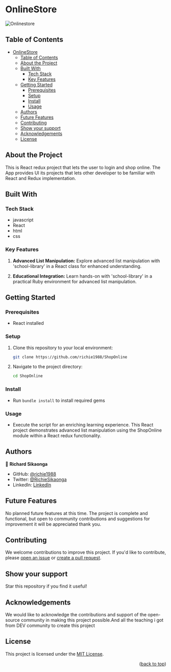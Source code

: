 # OnlineStore
<div align-items="center">
<img src="" width="auto" height="auto" alt="Onlinestore">
</div>
<a name="readme-top"></a>

## Table of Contents

- [OnlineStore](#onlinestore)
  - [Table of Contents](#table-of-contents)
  - [About the Project ](#about-the-project-)
  - [Built With ](#built-with-)
    - [Tech Stack ](#tech-stack-)
    - [Key Features ](#key-features-)
  - [Getting Started ](#getting-started-)
    - [Prerequisites ](#prerequisites-)
    - [Setup ](#setup-)
    - [Install ](#install-)
    - [Usage ](#usage-)
  - [Authors ](#authors-)
  - [Future Features ](#future-features-)
  - [Contributing ](#contributing-)
  - [Show your support ](#show-your-support-)
  - [Acknowledgements ](#acknowledgements-)
  - [License ](#license-)

## About the Project <a name="about-project"></a>

This is React redux  project that lets the user to login and shop online. The App provides UI its projects that lets other developer to be familiar with React and Redux implementation.
## Built With <a name="built-with"></a>

### Tech Stack <a name="tech-stack"></a>

- javascript
- React
- html
- css

### Key Features <a name="key-features"></a>

1. **Advanced List Manipulation:**
Explore advanced list manipulation with 'school-library' in a React class for enhanced understanding.

2. **Educational Integration:**
Learn hands-on with 'school-library' in a practical Ruby environment for advanced list manipulation.

## Getting Started <a name="getting-started"></a>

### Prerequisites <a name="prerequisites"></a>

- React installed

### Setup <a name="setup"></a>

1. Clone this repository to your local environment:

   ```bash
   git clone https://github.com/richie1988/ShopOnline
   ```

2. Navigate to the project directory:

   ```bash
   cd ShopOnline
   ```
### Install <a name="install"></a>

- Run `bundle install` to install required gems

### Usage <a name="usage"></a>

- Execute the script for an enriching learning experience. This React project demonstrates advanced list manipulation using the ShopOnline module within a React redux functionality.

## Authors <a name="authors"></a>


👤 **Richard Sikaonga**

- GitHub: [@richie1988](https://github.com/richie1988)
- Twitter: [@RichieSikaonga](https://twitter.com/RichieSikaonga)
- LinkedIn: [LinkedIn](https://linkedin.com/in/richard-sikaonga-039940275)

## Future Features <a name="future-features"></a>

No planned future features at this time. The project is complete and functional, but open to community contributions and suggestions for improvement it will be appreciated thank you.

## Contributing <a name="contributing"></a>

We welcome contributions to improve this project. If you'd like to contribute, please [open an issue](https://github.com/richie1988/ShopOnline) or [create a pull request](https://github.com/richie1988/ShopOnline/pulls).

## Show your support <a name="support"></a>

Star this repository if you find it useful!

## Acknowledgements <a name="acknowledgements"></a>

We would like to acknowledge the contributions and support of the open-source community in making this project possible.And all the teaching i got from DEV community to create this project

## License <a name="license"></a>

This project is licensed under the [MIT License](./LICENSE).

<p align="right">(<a href="#readme-top">back to top</a>)</p>
